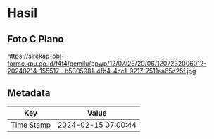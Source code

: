 # Hasil

## Foto C Plano

https://sirekap-obj-formc.kpu.go.id/f4f4/pemilu/ppwp/12/07/23/20/06/1207232006012-20240214-155517--b5305981-4fb4-4cc1-9217-7511aa65c25f.jpg


## Metadata

| Key        | Value               |
| ---------- | ------------------- |
| Time Stamp | 2024-02-15 07:00:44 |



